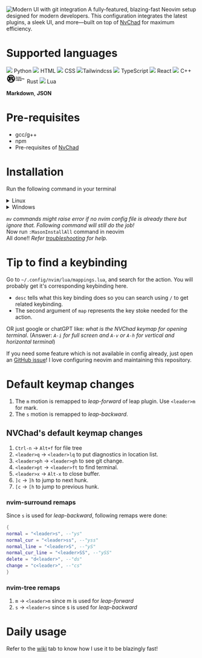 ![Modern UI with git integration](https://github.com/user-attachments/assets/269a7232-c476-4d92-a64d-be19635df1c3)
A fully-featured, blazing-fast Neovim setup designed for modern developers. This configuration integrates the latest plugins, a sleek UI, and more—built on top of [NvChad](https://nvchad.com) for maximum efficiency.

# Supported languages
<img src="https://cdn.jsdelivr.net/gh/devicons/devicon/icons/python/python-original.svg" width="5%"/> Python
<img src="https://cdn.jsdelivr.net/gh/devicons/devicon/icons/html5/html5-original.svg" width="5%"/> HTML
<img src="https://cdn.jsdelivr.net/gh/devicons/devicon/icons/css3/css3-original.svg" width="5%"/> CSS
<img src="https://cdn.jsdelivr.net/gh/devicons/devicon@latest/icons/tailwindcss/tailwindcss-original.svg" width="5%"/>Tailwindcss
<img src="https://cdn.jsdelivr.net/gh/devicons/devicon/icons/typescript/typescript-original.svg" width="5%"/> TypeScript
<img src="https://cdn.jsdelivr.net/gh/devicons/devicon/icons/react/react-original.svg" width="5%"/> React
<img src="https://cdn.jsdelivr.net/gh/devicons/devicon/icons/cplusplus/cplusplus-original.svg" width="5%"/> C++
<picture>
    <source media="(prefers-color-scheme: dark)" srcset="https://raw.githubusercontent.com/rust-lang/www.rust-lang.org/master/static/images/rust-social-wide-dark.svg">
    <source media="(prefers-color-scheme: light)" srcset="https://raw.githubusercontent.com/rust-lang/www.rust-lang.org/master/static/images/rust-social-wide-light.svg">
    <img alt="The Rust Programming Language: A language empowering everyone to build reliable and efficient software"
         src="https://raw.githubusercontent.com/rust-lang/www.rust-lang.org/master/static/images/rust-social-wide-light.svg"
         width="10%">
  </picture> Rust
<img src="https://cdn.jsdelivr.net/gh/devicons/devicon/icons/lua/lua-original.svg" width="5%"/> Lua

**Markdown**, **JSON**
# Pre-requisites
- gcc/g++
- npm
- Pre-requisites of [NvChad](https://nvchad.com/docs/quickstart/install)

# Installation
Run the following command in your terminal
<details>
<summary>Linux</summary>
<details>
<summary>Clean cache of old setup</summary>
    
 ```bash
 rm -rf ~/.local/state/nvim
 rm -rf ~/.local/share/nvim
 ```
</details>

```bash
mv ~/.config/nvim ~/.config/nvim-backup
mv ~/.local/share/nvim ~/.local/share/nvim-backup
git clone https://github.com/Suryansh-Dey/neovim-config.git ~/.config/nvim && nvim
```
</details>
<details>
<summary>Windows</summary>
In powershell
<details>
<summary>Clean cache of old setup</summary>
    
```powershell
rm -Force $HOME\AppData\Local\nvim-data
```
</details>

```powershell
mv $HOME/AppData/Local/nvim $HOME/AppData/Local/nvim-backup
mv $HOME/AppData/Local/nvim-data $HOME/AppData/Local/nvim-data-backup
git clone https://github.com/Suryansh-Dey/neovim-config.git $HOME/AppData/Local/nvim && nvim
```
</details>

*`mv` commands might raise error if no nvim config file is already there but ignore that. Following command will still do the job!*  
Now run `:MasonInstallAll` command in neovim  
All done!! *Refer [troubleshooting](https://github.com/Suryansh-Dey/neovim-config/wiki/Troubleshooting) for help.*
# Tip to find a keybinding
Go to `~/.config/nvim/lua/mappings.lua`, and search for the action. You will probably get it's corresponding keybinding here.
- `desc` tells what this key binding does so you can search using `/` to get related keybinding.
- The second argument of `map` represents the key stoke needed for the action.

OR just google or chatGPT like: *what is the NVChad keymap for opening terminal*. (Answer: *`A-i` for full screen and `A-v` or `A-h` for vertical and horizontal terminal*)

If you need some feature which is not available in config already, just open an [GitHub issue](https://github.com/Suryansh-Dey/neovim-config/issues)! I love configuring neovim and maintaining this repository.

# Default keymap changes
1. The `m` motion is remapped to *leap-forward* of leap plugin. Use `<leader>m` for mark.
2. The `s` motion is remapped to *leap-backward*.

## NVChad's default keymap changes
1. `Ctrl-n` -> `Alt+f` for file tree
2. `<leader>q` -> `<leader>lq` to put diagnostics in location list.
3. `<leader>ph` -> `<leader>gh` to see git change.
4. `<leader>pt` -> `<leader>ft` to find terminal.
5. `<leader>x` -> `Alt-x` to close buffer.
6. `]c` -> `]h` to jump to next hunk.
7. `[c` -> `[h` to jump to previous hunk.

### nvim-surround remaps
Since `s` is used for *leap-backward*, following remaps were done:
``` lua
{
normal = "<leader>s", --"ys"
normal_cur = "<leader>ss", --"yss"
normal_line = "<leader>S", --"yS"
normal_cur_line = "<leader>SS", --"ySS"
delete = "d<leader>", --"ds"
change = "c<leader>", --"cs"
}
```
### nvim-tree remaps
1. `m` -> `<leader>m` since m is used for *leap-forward*
2. `s` -> `<leader>s` since s is used for *leap-backward*
# Daily usage
Refer to the [wiki](https://github.com/Suryansh-Dey/neovim-config/wiki/Key-bindings-to-get-started) tab to know how I use it to be blazingly fast!
